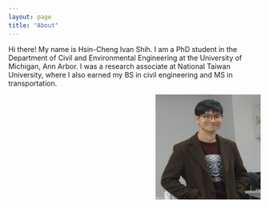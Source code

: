 ```yaml
---
layout: page
title: "About"
---
```




Hi there! My name is Hsin-Cheng Ivan Shih. I am a PhD student in the Department of Civil and Environmental Engineering at the University of Michigan, Ann Arbor. I was a research associate at National Taiwan University, where I also earned my BS in civil engineering and MS in transportation.

<img align="right" width="210" height="210" src="https://github.com/IvanShihTw/ivanshihtw.github.io/raw/master/images/IvanShih_headshot.png" style="vertical-align:middle">
